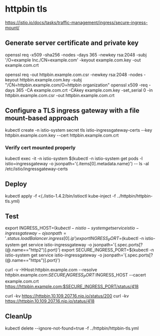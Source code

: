 # httpbin tls

https://istio.io/docs/tasks/traffic-management/ingress/secure-ingress-mount/

## Generate server certificate and private key

openssl req -x509 -sha256 -nodes -days 365 -newkey rsa:2048 -subj '/O=example Inc./CN=example.com' -keyout example.com.key -out example.com.crt

openssl req -out httpbin.example.com.csr -newkey rsa:2048 -nodes -keyout httpbin.example.com.key -subj "/CN=httpbin.example.com/O=httpbin organization"
openssl x509 -req -days 365 -CA example.com.crt -CAkey example.com.key -set_serial 0 -in httpbin.example.com.csr -out httpbin.example.com.crt

## Configure a TLS ingress gateway with a file mount-based approach

kubectl create -n istio-system secret tls istio-ingressgateway-certs --key httpbin.example.com.key --cert httpbin.example.com.crt

### Verify cert mounted properly
kubectl exec -it -n istio-system $(kubectl -n istio-system get pods -l istio=ingressgateway -o jsonpath='{.items[0].metadata.name}') -- ls -al /etc/istio/ingressgateway-certs

## Deploy 
kubectl apply -f <(./istio-1.4.2/bin/istioctl kube-inject -f ../httpbin/httpbin-tls.yml)

## Test

export INGRESS_HOST=$(kubectl -n istio-system get service istio-ingressgateway -o jsonpath='{.status.loadBalancer.ingress[0].ip}')
export INGRESS_PORT=$(kubectl -n istio-system get service istio-ingressgateway -o jsonpath='{.spec.ports[?(@.name=="http2")].port}')
export SECURE_INGRESS_PORT=$(kubectl -n istio-system get service istio-ingressgateway -o jsonpath='{.spec.ports[?(@.name=="https")].port}')

curl -v -HHost:httpbin.example.com --resolve httpbin.example.com:$SECURE_INGRESS_PORT:$INGRESS_HOST --cacert example.com.crt https://httpbin.example.com:$SECURE_INGRESS_PORT/status/418

curl -kv https://httpbin.10.109.207.16.nip.io/status/200
curl -kv https://httpbin.10.109.207.16.nip.io/status/418

## CleanUp

kubectl delete --ignore-not-found=true -f ../httpbin/httpbin-tls.yml

